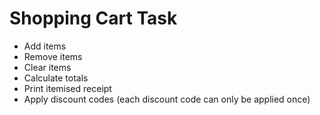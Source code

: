 # Shopping Cart Task
- Add items
- Remove items
- Clear items
- Calculate totals
- Print itemised receipt
- Apply discount codes (each discount code can only be applied once)
